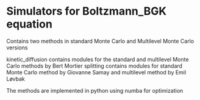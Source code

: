 # Simulators for Boltzmann_BGK equation
 Contains two methods in standard Monte Carlo and Multilevel Monte Carlo versions
 
 kinetic_diffusion contains modules for the standard and multilevel Monte Carlo methods by Bert Mortier
 splitting contains modules for standard Monte Carlo method by Giovanne Samay and multilevel method by Emil Løvbak

 The methods are implemented in python using numba for optimization

